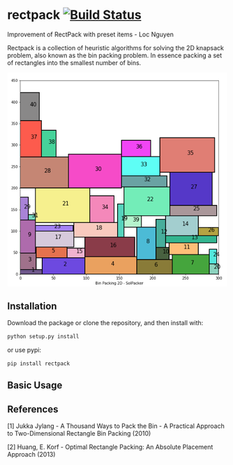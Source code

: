 # rectpack [![Build Status](https://travis-ci.org/secnot/rectpack.svg?branch=master)](https://travis-ci.org/secnot/rectpack)

Improvement of RectPack with preset items - Loc Nguyen

Rectpack is a collection of heuristic algorithms for solving the 2D knapsack problem,
also known as the bin packing problem. In essence packing a set of rectangles into the 
smallest number of bins.

![alt tag](docs/maxrects.png)


## Installation

Download the package or clone the repository, and then install with:

```bash
python setup.py install
```

or use pypi:

```bash
pip install rectpack
```

## Basic Usage
 

## References

[1] Jukka Jylang - A Thousand Ways to Pack the Bin - A Practical Approach to Two-Dimensional
Rectangle Bin Packing (2010)

[2] Huang, E. Korf - Optimal Rectangle Packing: An Absolute Placement Approach (2013)
